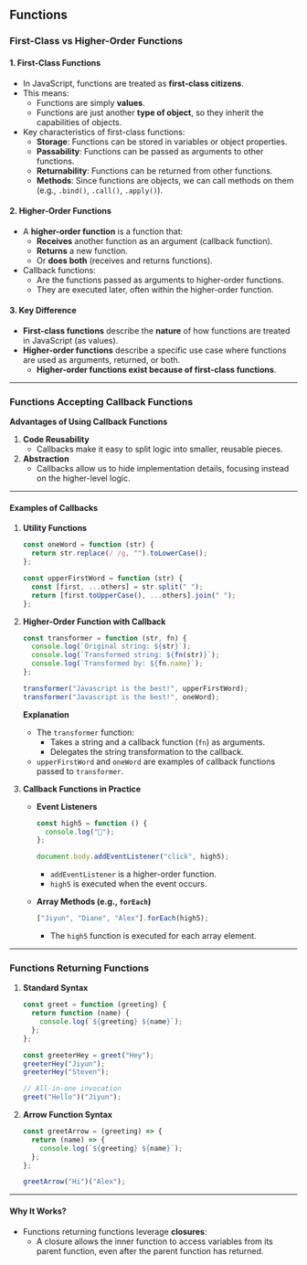 
## Functions
### First-Class vs Higher-Order Functions

#### **1. First-Class Functions**
- In JavaScript, functions are treated as **first-class citizens**.
- This means:
  - Functions are simply **values**.
  - Functions are just another **type of object**, so they inherit the capabilities of objects.
- Key characteristics of first-class functions:
  - **Storage**: Functions can be stored in variables or object properties.
  - **Passability**: Functions can be passed as arguments to other functions.
  - **Returnability**: Functions can be returned from other functions.
  - **Methods**: Since functions are objects, we can call methods on them (e.g., `.bind()`, `.call()`, `.apply()`).

#### **2. Higher-Order Functions**
- A **higher-order function** is a function that:
  - **Receives** another function as an argument (callback function).
  - **Returns** a new function.
  - Or **does both** (receives and returns functions).
- Callback functions:
  - Are the functions passed as arguments to higher-order functions.
  - They are executed later, often within the higher-order function.

#### **3. Key Difference**
- **First-class functions** describe the **nature** of how functions are treated in JavaScript (as values).  
- **Higher-order functions** describe a specific use case where functions are used as arguments, returned, or both.  
  - **Higher-order functions exist because of first-class functions**.

---

### Functions Accepting Callback Functions

 **Advantages of Using Callback Functions**
1. **Code Reusability**  
   - Callbacks make it easy to split logic into smaller, reusable pieces.
2. **Abstraction**  
   - Callbacks allow us to hide implementation details, focusing instead on the higher-level logic.

---

#### **Examples of Callbacks**

1. **Utility Functions**
   ```javascript
   const oneWord = function (str) {
     return str.replace(/ /g, "").toLowerCase();
   };

   const upperFirstWord = function (str) {
     const [first, ...others] = str.split(" ");
     return [first.toUpperCase(), ...others].join(" ");
   };
   ```

2. **Higher-Order Function with Callback**
   ```javascript
   const transformer = function (str, fn) {
     console.log(`Original string: ${str}`);
     console.log(`Transformed string: ${fn(str)}`);
     console.log(`Transformed by: ${fn.name}`);
   };

   transformer("Javascript is the best!", upperFirstWord); 
   transformer("Javascript is the best!", oneWord);
   ```

   **Explanation**  
   - The `transformer` function:
     - Takes a string and a callback function (`fn`) as arguments.
     - Delegates the string transformation to the callback.
   - `upperFirstWord` and `oneWord` are examples of callback functions passed to `transformer`.

3. **Callback Functions in Practice**
   - **Event Listeners**
     ```javascript
     const high5 = function () {
       console.log("👋");
     };

     document.body.addEventListener("click", high5);
     ```
     - `addEventListener` is a higher-order function.
     - `high5` is executed when the event occurs.

   - **Array Methods (e.g., `forEach`)**
     ```javascript
     ["Jiyun", "Diane", "Alex"].forEach(high5);
     ```
     - The `high5` function is executed for each array element.

---

### Functions Returning Functions

1. **Standard Syntax**
   ```javascript
   const greet = function (greeting) {
     return function (name) {
       console.log(`${greeting} ${name}`);
     };
   };

   const greeterHey = greet("Hey"); 
   greeterHey("Jiyun");
   greeterHey("Steven");

   // All-in-one invocation
   greet("Hello")("Jiyun");
   ```

2. **Arrow Function Syntax**
   ```javascript
   const greetArrow = (greeting) => {
     return (name) => {
       console.log(`${greeting} ${name}`);
     };
   };

   greetArrow("Hi")("Alex");
   ```

---

#### **Why It Works?**
- Functions returning functions leverage **closures**:
  - A closure allows the inner function to access variables from its parent function, even after the parent function has returned.

